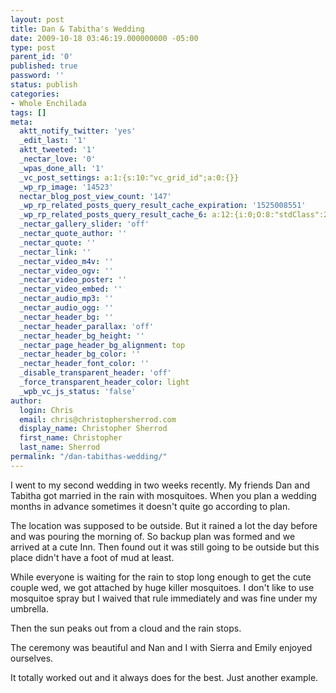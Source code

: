 ```yaml
---
layout: post
title: Dan & Tabitha's Wedding
date: 2009-10-18 03:46:19.000000000 -05:00
type: post
parent_id: '0'
published: true
password: ''
status: publish
categories:
- Whole Enchilada
tags: []
meta:
  aktt_notify_twitter: 'yes'
  _edit_last: '1'
  aktt_tweeted: '1'
  _nectar_love: '0'
  _wpas_done_all: '1'
  _vc_post_settings: a:1:{s:10:"vc_grid_id";a:0:{}}
  _wp_rp_image: '14523'
  nectar_blog_post_view_count: '147'
  _wp_rp_related_posts_query_result_cache_expiration: '1525008551'
  _wp_rp_related_posts_query_result_cache_6: a:12:{i:0;O:8:"stdClass":2:{s:7:"post_id";s:4:"4431";s:5:"score";s:18:"58.826323593589315";}i:1;O:8:"stdClass":2:{s:7:"post_id";s:3:"253";s:5:"score";s:18:"22.732195458963194";}i:2;O:8:"stdClass":2:{s:7:"post_id";s:4:"1254";s:5:"score";s:18:"17.454080799724295";}i:3;O:8:"stdClass":2:{s:7:"post_id";s:4:"4437";s:5:"score";s:18:"16.020725443714184";}i:4;O:8:"stdClass":2:{s:7:"post_id";s:3:"228";s:5:"score";s:18:"16.020725443714184";}i:5;O:8:"stdClass":2:{s:7:"post_id";s:4:"2335";s:5:"score";s:18:"12.604896800154755";}i:6;O:8:"stdClass":2:{s:7:"post_id";s:3:"198";s:5:"score";s:18:"11.782059702383707";}i:7;O:8:"stdClass":2:{s:7:"post_id";s:4:"4420";s:5:"score";s:18:"10.971129486161791";}i:8;O:8:"stdClass":2:{s:7:"post_id";s:4:"2289";s:5:"score";s:18:"10.971129486161791";}i:9;O:8:"stdClass":2:{s:7:"post_id";s:3:"288";s:5:"score";s:18:"10.971129486161791";}i:10;O:8:"stdClass":2:{s:7:"post_id";s:4:"4427";s:5:"score";s:18:"10.395765341263816";}i:11;O:8:"stdClass":2:{s:7:"post_id";s:3:"241";s:5:"score";s:18:"10.395765341263816";}}
  _nectar_gallery_slider: 'off'
  _nectar_quote_author: ''
  _nectar_quote: ''
  _nectar_link: ''
  _nectar_video_m4v: ''
  _nectar_video_ogv: ''
  _nectar_video_poster: ''
  _nectar_video_embed: ''
  _nectar_audio_mp3: ''
  _nectar_audio_ogg: ''
  _nectar_header_bg: ''
  _nectar_header_parallax: 'off'
  _nectar_header_bg_height: ''
  _nectar_page_header_bg_alignment: top
  _nectar_header_bg_color: ''
  _nectar_header_font_color: ''
  _disable_transparent_header: 'off'
  _force_transparent_header_color: light
  _wpb_vc_js_status: 'false'
author:
  login: Chris
  email: chris@christophersherrod.com
  display_name: Christopher Sherrod
  first_name: Christopher
  last_name: Sherrod
permalink: "/dan-tabithas-wedding/"
---
```

<p>I went to my second wedding in two weeks recently. My friends Dan and Tabitha got married in the rain with mosquitoes. When you plan a wedding months in advance sometimes it doesn't quite go according to plan.</p>
<p>The location was supposed to be outside. But it rained a lot the day before and was pouring the morning of. So backup plan was formed and we arrived at a cute Inn. Then found out it was still going to be outside but this place didn't have a foot of mud at least.</p>
<p>While everyone is waiting for the rain to stop long enough to get the cute couple wed, we got attached by huge killer mosquitoes. I don't like to use mosquitoe spray but I waived that rule immediately and was fine under my umbrella.</p>
<p>Then the sun peaks out from a cloud and the rain stops.</p>
<p>The ceremony was beautiful and Nan and I with Sierra and Emily enjoyed ourselves.</p>
<p>It totally worked out and it always does for the best. Just another example.</p>

